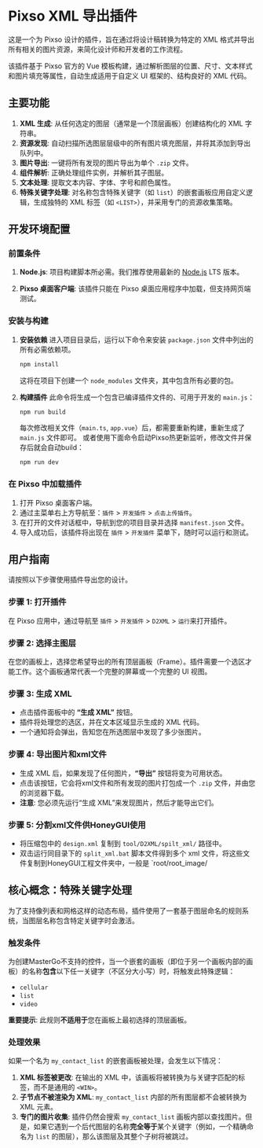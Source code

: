 # Pixso XML 导出插件

这是一个为 Pixso 设计的插件，旨在通过将设计稿转换为特定的 XML 格式并导出所有相关的图片资源，来简化设计师和开发者的工作流程。

该插件基于 Pixso 官方的 Vue 模板构建，通过解析图层的位置、尺寸、文本样式和图片填充等属性，自动生成适用于自定义 UI 框架的、结构良好的 XML 代码。

## 主要功能

1.  **XML 生成**: 从任何选定的图层（通常是一个顶层画板）创建结构化的 XML 字符串。
2.  **资源发现**: 自动扫描所选图层层级中的所有图片填充图层，并将其添加到导出队列中。
3.  **图片导出**: 一键将所有发现的图片导出为单个 `.zip` 文件。
4.  **组件解析**: 正确处理组件实例，并解析其子图层。
5.  **文本处理**: 提取文本内容、字体、字号和颜色属性。
6.  **特殊关键字处理**: 对名称包含特殊关键字（如 `list`）的嵌套画板应用自定义逻辑，生成独特的 XML 标签（如 `<LIST>`），并采用专门的资源收集策略。

## 开发环境配置

### 前置条件

1.  **Node.js**: 项目构建脚本所必需。我们推荐使用最新的 [Node.js](https://nodejs.org/zh-cn) LTS 版本。

2.  **Pixso 桌面客户端**: 该插件只能在 Pixso 桌面应用程序中加载，但支持网页端测试。

### 安装与构建

1.  **安装依赖**
    进入项目目录后，运行以下命令来安装 `package.json` 文件中列出的所有必需依赖项。
    ```bash
    npm install
    ```
    这将在项目下创建一个 `node_modules` 文件夹，其中包含所有必要的包。

2.  **构建插件**
    此命令将生成一个包含已编译插件文件的、可用于开发的 `main.js`：
    ```bash
    npm run build
    ```
    每次修改相关文件（`main.ts`, `app.vue`）后，都需要重新构建，重新生成了 `main.js` 文件即可。
    或者使用下面命令启动Pixso热更新监听，修改文件并保存后就会自动build：
    ```bash
    npm run dev
    ```

### 在 Pixso 中加载插件

1.  打开 Pixso 桌面客户端。
2.  通过主菜单右上方导航至：`插件` > `开发插件` > `点击上传插件`。
3.  在打开的文件对话框中，导航到您的项目目录并选择 `manifest.json` 文件。
4.  导入成功后，该插件将出现在 `插件` > `开发插件` 菜单下，随时可以运行和测试。

## 用户指南

请按照以下步骤使用插件导出您的设计。

### 步骤 1: 打开插件

在 Pixso 应用中，通过导航至 `插件` > `开发插件` > `D2XML` > `运行`来打开插件。

### 步骤 2: 选择主图层

在您的画板上，选择您希望导出的所有顶层画板（Frame）。插件需要一个选区才能工作。这个画板通常代表一个完整的屏幕或一个完整的 UI 视图。

### 步骤 3: 生成 XML

-   点击插件面板中的 **“生成 XML”** 按钮。
-   插件将处理您的选区，并在文本区域显示生成的 XML 代码。
-   一个通知将会弹出，告知您在所选图层中发现了多少张图片。

### 步骤 4: 导出图片和xml文件

-   生成 XML 后，如果发现了任何图片，**“导出”** 按钮将变为可用状态。
-   点击该按钮，它会将xml文件和所有发现的图片打包成一个 `.zip` 文件，并由您的浏览器下载。
-   **注意**: 您必须先运行“生成 XML”来发现图片，然后才能导出它们。

### 步骤 5: 分割xml文件供HoneyGUI使用

-   将压缩包中的 `design.xml` 复制到 `tool/D2XML/spilt_xml/` 路径中。
-   双击运行同目录下的 `split_xml.bat` 脚本文件得到多个 xml 文件，将这些文件复制到HoneyGUI工程文件夹中，一般是 `root/root_image/


## 核心概念：特殊关键字处理

为了支持像列表和网格这样的动态布局，插件使用了一套基于图层命名的规则系统，当图层名称包含特定关键字时会激活。

### 触发条件

为创建MasterGo不支持的控件，当一个嵌套的画板（即位于另一个画板内部的画板）的名称**包含**以下任一关键字（不区分大小写）时，将触发此特殊逻辑：
-   `cellular`
-   `list`
-   `video`

**重要提示**: 此规则**不适用于**您在画板上最初选择的顶层画板。

### 处理效果

如果一个名为 `my_contact_list` 的嵌套画板被处理，会发生以下情况：

1.  **XML 标签被更改**: 在输出的 XML 中，该画板将被转换为与关键字匹配的标签，而不是通用的 `<WIN>`。
2.  **子节点不被渲染为 XML**: `my_contact_list` 内部的所有图层都不会被转换为 XML 元素。
3.  **专门的图片收集**: 插件仍然会搜索 `my_contact_list` 画板内部以查找图片。但是，如果它遇到一个后代图层的名称**完全等于**某个关键字（例如，一个精确命名为 `list` 的图层），那么该图层及其整个子树将被跳过。

